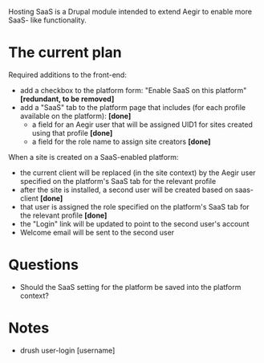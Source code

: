 Hosting SaaS is a Drupal module intended to extend Aegir to enable more SaaS-
like functionality. 

The current plan
============

Required additions to the front-end:

- add a checkbox to the platform form: "Enable SaaS on this platform" **[redundant, to be removed]**
- add a "SaaS" tab to the platform page that includes (for each profile available on the platform): **[done]**
    - a field for an Aegir user that will be assigned UID1 for sites created
     using that profile **[done]**
    - a field for the role name to assign site creators **[done]**

When a site is created on a SaaS-enabled platform:

- the current client will be replaced (in the site context) by the Aegir user specified on the platform's SaaS tab for the relevant profile
- after the site is installed, a second user will be created based on saas-client **[done]**
- that user is assigned the role specified on the platform's SaaS tab for the relevant profile **[done]**
- the "Login" link will be updated to point to the second user's account
- Welcome email will be sent to the second user

Questions
=======
- Should the SaaS setting for the platform be saved into the platform context?


Notes
====
- drush user-login [username]

